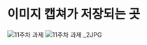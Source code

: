 # 이미지 캡쳐가 저장되는 곳
![11주차 과제](https://user-images.githubusercontent.com/90363701/142095136-4669b3a4-a3fd-44fc-87c9-5934c8e658cd.JPG)
![11주차 과제 _2JPG](https://user-images.githubusercontent.com/90363701/142095142-c2169245-7f97-47b6-a9ad-2f30b16d1066.JPG)
